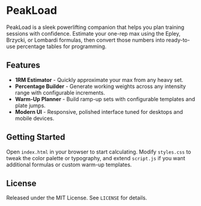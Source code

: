 # PeakLoad

PeakLoad is a sleek powerlifting companion that helps you plan training sessions with confidence. Estimate your one-rep max using the Epley, Brzycki, or Lombardi formulas, then convert those numbers into ready-to-use percentage tables for programming.

## Features

- **1RM Estimator** - Quickly approximate your max from any heavy set.
- **Percentage Builder** - Generate working weights across any intensity range with configurable increments.
- **Warm-Up Planner** - Build ramp-up sets with configurable templates and plate jumps.
- **Modern UI** - Responsive, polished interface tuned for desktops and mobile devices.

## Getting Started

Open `index.html` in your browser to start calculating. Modify `styles.css` to tweak the color palette or typography, and extend `script.js` if you want additional formulas or custom warm-up templates.

## License

Released under the MIT License. See `LICENSE` for details.
